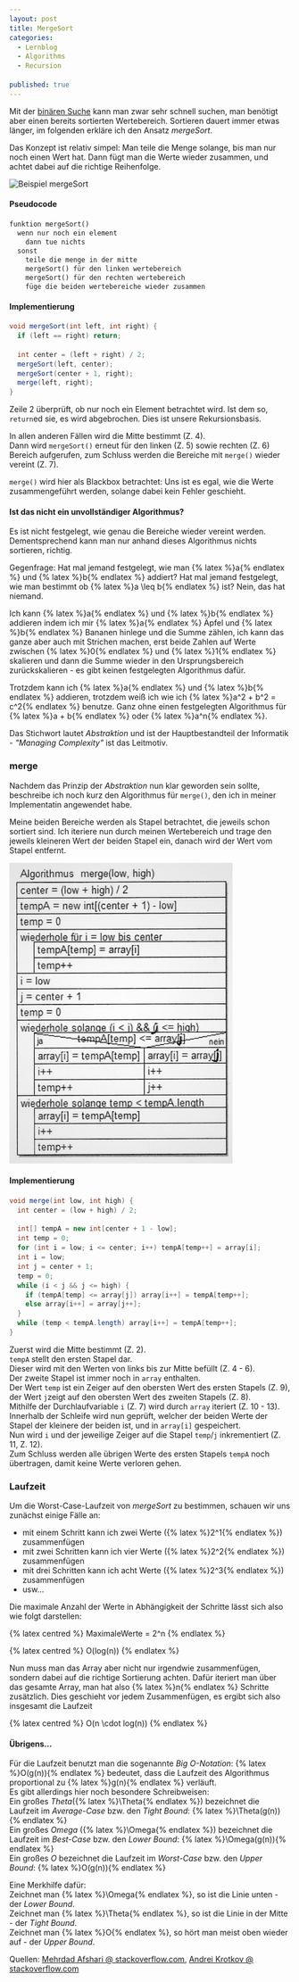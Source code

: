 ```yaml
---
layout: post
title: MergeSort
categories:
  - Lernblog
  - Algorithms
  - Recursion

published: true
---
```

Mit der [binären Suche](https://simonknott.de/articles/BinarySearch) kann man zwar sehr schnell suchen, man benötigt aber einen bereits sortierten Wertebereich.
Sortieren dauert immer etwas länger, im folgenden erkläre ich den Ansatz *mergeSort*.

Das Konzept ist relativ simpel:
Man teile die Menge solange, bis man nur noch einen Wert hat.
Dann fügt man die Werte wieder zusammen, und achtet dabei auf die richtige Reihenfolge.

![Beispiel mergeSort](https://upload.wikimedia.org/wikipedia/commons/c/cc/Merge-sort-example-300px.gif "Beispiel mergeSort")

<!--more-->

#### Pseudocode
```
funktion mergeSort()
  wenn nur noch ein element
    dann tue nichts
  sonst
    teile die menge in der mitte
    mergeSort() für den linken wertebereich
    mergeSort() für den rechten wertebereich
    füge die beiden wertebereiche wieder zusammen
```

#### Implementierung
```java
void mergeSort(int left, int right) {
  if (left == right) return;

  int center = (left + right) / 2;
  mergeSort(left, center);
  mergeSort(center + 1, right);
  merge(left, right);
}
```
Zeile 2 überprüft, ob nur noch ein Element betrachtet wird.
Ist dem so, `return`ed sie, es wird abgebrochen.
Dies ist unsere Rekursionsbasis.

In allen anderen Fällen wird die Mitte bestimmt (Z. 4).  
Dann wird `mergeSort()` erneut für den linken (Z. 5) sowie rechten (Z. 6) Bereich aufgerufen, zum Schluss werden die Bereiche mit `merge()` wieder vereint (Z. 7).

`merge()` wird hier als Blackbox betrachtet: Uns ist es egal, wie die Werte zusammengeführt werden, solange dabei kein Fehler geschieht.

#### Ist das nicht ein unvollständiger Algorithmus?

Es ist nicht festgelegt, wie genau die Bereiche wieder vereint werden.
Dementsprechend kann man nur anhand dieses Algorithmus nichts sortieren, richtig.

Gegenfrage: Hat mal jemand festgelegt, wie man {% latex %}a{% endlatex %} und {% latex %}b{% endlatex %} addiert?
Hat mal jemand festgelegt, wie man bestimmt ob {% latex %}a \leq b{% endlatex %} ist?
Nein, das hat niemand.

Ich kann {% latex %}a{% endlatex %} und {% latex %}b{% endlatex %} addieren indem ich mir {% latex %}a{% endlatex %} Äpfel und {% latex %}b{% endlatex %} Bananen hinlege und die Summe zählen, ich kann das ganze aber auch mit Strichen machen, erst beide Zahlen auf Werte zwischen {% latex %}0{% endlatex %} und {% latex %}1{% endlatex %} skalieren und dann die Summe wieder in den Ursprungsbereich zurückskalieren - es gibt keinen festgelegten Algorithmus dafür.

Trotzdem kann ich {% latex %}a{% endlatex %} und {% latex %}b{% endlatex %} addieren, trotzdem weiß ich wie ich {% latex %}a^2 + b^2 = c^2{% endlatex %} benutze.
Ganz ohne einen festgelegten Algorithmus für {% latex %}a + b{% endlatex %} oder {% latex %}a^n{% endlatex %}.

Das Stichwort lautet *Abstraktion* und ist der Hauptbestandteil der Informatik - *"Managing Complexity"* ist das Leitmotiv.

### merge
Nachdem das Prinzip der *Abstraktion* nun klar geworden sein sollte, beschreibe ich noch kurz den Algorithmus für `merge()`, den ich in meiner Implementatin angewendet habe.

Meine beiden Bereiche werden als Stapel betrachtet, die jeweils schon sortiert sind.
Ich iteriere nun durch meinen Wertebereich und trage den jeweils kleineren Wert der beiden Stapel ein, danach wird der Wert vom Stapel entfernt.

<img src="../assets/legacy_gs_bucket/Struktogramm%20merge.jpg" alt="Struktogramm Merge" title="Struktogramm Merge" width="400px">

#### Implementierung
```java
void merge(int low, int high) {
  int center = (low + high) / 2;

  int[] tempA = new int[center + 1 - low];
  int temp = 0;
  for (int i = low; i <= center; i++) tempA[temp++] = array[i];
  int i = low;
  int j = center + 1;
  temp = 0;
  while (i < j && j <= high) {
    if (tempA[temp] <= array[j]) array[i++] = tempA[temp++];
    else array[i++] = array[j++];
  }
  while (temp < tempA.length) array[i++] = tempA[temp++];
}
```
Zuerst wird die Mitte bestimmt (Z. 2).  
`tempA` stellt den ersten Stapel dar.  
Dieser wird mit den Werten von links bis zur Mitte befüllt (Z. 4 - 6).  
Der zweite Stapel ist immer noch in `array` enthalten.  
Der Wert `temp` ist ein Zeiger auf den obersten Wert des ersten Stapels (Z. 9), der Wert `j`zeigt auf den obersten Wert des zweiten Stapels (Z. 8).  
Mithilfe der Durchlaufvariable `i` (Z. 7) wird durch `array` iteriert (Z. 10 - 13).  
Innerhalb der Schleife wird nun geprüft, welcher der beiden Werte der Stapel der kleinere der beiden ist, und in `array[i]` gespeichert.  
Nun wird `i` und der jeweilige Zeiger auf die Stapel `temp`/`j` inkrementiert (Z. 11, Z. 12).  
Zum Schluss werden alle übrigen Werte des ersten Stapels `tempA` noch übertragen, damit keine Werte verloren gehen.  

### Laufzeit
Um die Worst-Case-Laufzeit von *mergeSort* zu bestimmen, schauen wir uns zunächst einige Fälle an:

* mit einem Schritt kann ich zwei Werte ({% latex %}2^1{% endlatex %}) zusammenfügen
* mit zwei Schritten kann ich vier Werte ({% latex %}2^2{% endlatex %}) zusammenfügen
* mit drei Schritten kann ich acht Werte ({% latex %}2^3{% endlatex %}) zusammenfügen
* usw...

Die maximale Anzahl der Werte in Abhängigkeit der Schritte lässt sich also wie folgt darstellen:

{% latex centred %}
MaximaleWerte = 2^n
{% endlatex %}

{% latex centred %}
O(log(n))
{% endlatex %}

Nun muss man das Array aber nicht nur irgendwie zusammenfügen, sondern dabei auf die richtige Sortierung achten.
Dafür iteriert man über das gesamte Array, man hat also {% latex %}n{% endlatex %} Schritte zusätzlich.
Dies geschieht vor jedem Zusammenfügen, es ergibt sich also insgesamt die Laufzeit

{% latex centred %}
O(n \cdot log(n))
{% endlatex %}

#### Übrigens...
Für die Laufzeit benutzt man die sogenannte *Big O-Notation*: {% latex %}O(g(n)){% endlatex %} bedeutet, dass die Laufzeit des Algorithmus proportional zu {% latex %}g(n){% endlatex %} verläuft.  
Es gibt allerdings hier noch besondere Schreibweisen:  
Ein großes *Theta*({% latex %}\Theta{% endlatex %}) bezeichnet die Laufzeit im *Average-Case* bzw. den *Tight Bound*: {% latex %}\Theta(g(n)){% endlatex %}  
Ein großes *Omega* ({% latex %}\Omega{% endlatex %}) bezeichnet die Laufzeit im *Best-Case* bzw. den *Lower Bound*: {% latex %}\Omega(g(n)){% endlatex %}  
Ein großes *O* bezeichnet die Laufzeit im *Worst-Case* bzw. den *Upper Bound*: {% latex %}O(g(n)){% endlatex %}  

Eine Merkhilfe dafür:  
Zeichnet man {% latex %}\Omega{% endlatex %}, so ist die Linie unten - der *Lower Bound*.  
Zeichnet man {% latex %}\Theta{% endlatex %}, so ist die Linie in der Mitte - der *Tight Bound*.  
Zeichnet man {% latex %}O{% endlatex %}, so hört man meist oben wieder auf - der *Upper Bound*.  


Quellen: [Mehrdad Afshari @ stackoverflow.com](https://stackoverflow.com/a/471206), [Andrei Krotkov @ stackoverflow.com](https://stackoverflow.com/a/471470)
